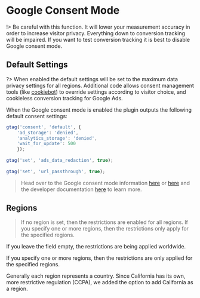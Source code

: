 # Google Consent Mode

!> Be careful with this function. It will lower your measurement accuracy in order to increase visitor privacy. Everything down to conversion tracking will be impaired. If you want to test conversion tracking it is best to disable Google consent mode.

## Default Settings

?> When enabled the default settings will be set to the maximum data privacy settings for all regions. Additional code allows consent management tools (like [cookiebot](https://www.cookiebot.com/en/google-consent-mode/)) to override settings according to visitor choice, and cookieless conversion tracking for Google Ads. 

When the Google consent mode is enabled the plugin outputs the following default consent settings:

```js
gtag('consent', 'default', {
    'ad_storage': 'denied', 
    'analytics_storage': 'denied',
    'wait_for_update': 500
    });
                
gtag('set', 'ads_data_redaction', true);
                
gtag('set', 'url_passthrough', true);
```

> Head over to the Google consent mode information [here](https://support.google.com/google-ads/answer/10000067) or [here](https://support.google.com/analytics/answer/9976101) and the developer documentation [here](https://developers.google.com/gtagjs/devguide/consent) to learn more. 

## Regions

>If no region is set, then the restrictions are enabled for all regions. If you specify one or more regions, then the restrictions only apply for the specified regions.

If you leave the field empty, the restrictions are being applied worldwide. 

If you specify one or more regions, then the restrictions are only applied for the specified regions. 

Generally each region represents a country. Since California has its own, more restrictive regulation (CCPA), we added the option to add California as a region. 